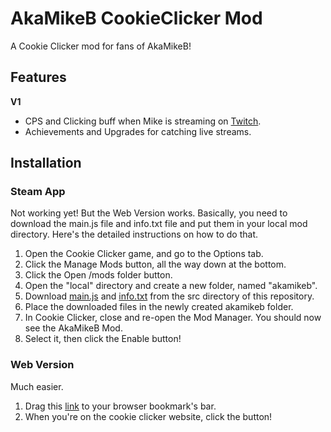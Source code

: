 # AkaMikeB CookieClicker Mod
A Cookie Clicker mod for fans of AkaMikeB!


## Features
<b>V1</b>
* CPS and Clicking buff when Mike is streaming on <a href="https://www.twitch.tv/akamikeb">Twitch</a>.
* Achievements and Upgrades for catching live streams.

## Installation
### Steam App
Not working yet! But the Web Version works.
Basically, you need to download the main.js file and info.txt file and put them in your local mod directory. Here's the detailed instructions on how to do that.
1. Open the Cookie Clicker game, and go to the Options tab.
2. Click the Manage Mods button, all the way down at the bottom.
3. Click the Open /mods folder button.
4. Open the "local" directory and create a new folder, named "akamikeb".
5. Download <a href="/akamikebccmod/src/main.js">main.js</a> and <a href="/akamikebccmod/src/info.txt">info.txt</a> from the src directory of this repository.
6. Place the downloaded files in the newly created akamikeb folder.
7. In Cookie Clicker, close and re-open the Mod Manager. You should now see the AkaMikeB Mod.
8. Select it, then click the Enable button!

### Web Version
Much easier.
1. Drag this <a href="javascript: Game.LoadMod('https://machinex7.github.io/akamikebccmod/src/main.js');">link</a> to your browser bookmark's bar.
2. When you're on the cookie clicker website, click the button!
